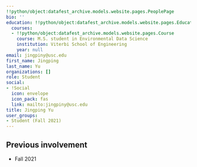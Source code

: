 ```yaml
---
!!python/object:datafest_archive.models.website.pages.PeoplePage
bio: ''
education: !!python/object:datafest_archive.models.website.pages.Education
  courses:
  - !!python/object:datafest_archive.models.website.pages.Course
    course: M.S. student in Environmental Data Science
    institution: Viterbi School of Engineering
    year: null
email: jingpiny@usc.edu
first_name: Jingping
last_name: Yu
organizations: []
role: Student
social:
- !Social
  icon: envelope
  icon_pack: fas
  link: mailto:jingpiny@usc.edu
title: Jingping Yu
user_groups:
- Student (Fall 2021)
---
```



## Previous involvement

* Fall 2021

